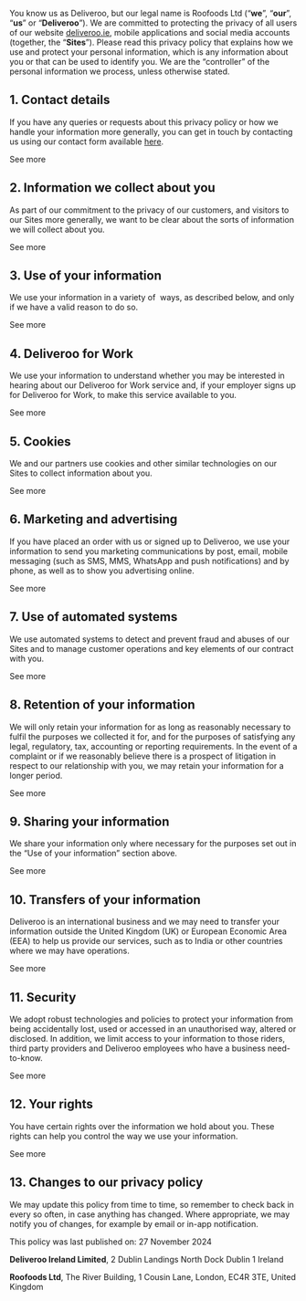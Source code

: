 You know us as Deliveroo, but our legal name is Roofoods Ltd (“**we**”, “**our**”, “**us**” or “**Deliveroo**”). We are committed to protecting the privacy of all users of our website [deliveroo.ie](https://deliveroo.ie/), mobile applications and social media accounts (together, the “**Sites**”). Please read this privacy policy that explains how we use and protect your personal information, which is any information about you or that can be used to identify you. We are the “controller” of the personal information we process, unless otherwise stated.

1\. Contact details
-------------------

If you have any queries or requests about this privacy policy or how we handle your information more generally, you can get in touch by contacting us using our contact form available [here](https://deliveroo.ie/contact).

See more

2\. Information we collect about you
------------------------------------

As part of our commitment to the privacy of our customers, and visitors to our Sites more generally, we want to be clear about the sorts of information we will collect about you.

See more

3\. Use of your information
---------------------------

We use your information in a variety of  ways, as described below, and only if we have a valid reason to do so.

See more

4\. Deliveroo for Work
----------------------

We use your information to understand whether you may be interested in hearing about our Deliveroo for Work service and, if your employer signs up for Deliveroo for Work, to make this service available to you.

See more

5\. Cookies
-----------

We and our partners use cookies and other similar technologies on our Sites to collect information about you.

See more

6\. Marketing and advertising
-----------------------------

If you have placed an order with us or signed up to Deliveroo, we use your information to send you marketing communications by post, email, mobile messaging (such as SMS, MMS, WhatsApp and push notifications) and by phone, as well as to show you advertising online.

See more

7\. Use of automated systems
----------------------------

We use automated systems to detect and prevent fraud and abuses of our Sites and to manage customer operations and key elements of our contract with you.

See more

8\. Retention of your information
---------------------------------

We will only retain your information for as long as reasonably necessary to fulfil the purposes we collected it for, and for the purposes of satisfying any legal, regulatory, tax, accounting or reporting requirements. In the event of a complaint or if we reasonably believe there is a prospect of litigation in respect to our relationship with you, we may retain your information for a longer period.

See more

9\. Sharing your information
----------------------------

We share your information only where necessary for the purposes set out in the “Use of your information” section above.

See more

10\. Transfers of your information
----------------------------------

Deliveroo is an international business and we may need to transfer your information outside the United Kingdom (UK) or European Economic Area (EEA) to help us provide our services, such as to India or other countries where we may have operations.

See more

11\. Security
-------------

We adopt robust technologies and policies to protect your information from being accidentally lost, used or accessed in an unauthorised way, altered or disclosed. In addition, we limit access to your information to those riders, third party providers and Deliveroo employees who have a business need-to-know.

See more

12\. Your rights
----------------

You have certain rights over the information we hold about you. These rights can help you control the way we use your information.

See more

13\. Changes to our privacy policy
----------------------------------

We may update this policy from time to time, so remember to check back in every so often, in case anything has changed. Where appropriate, we may notify you of changes, for example by email or in-app notification. 

This policy was last published on: 27 November 2024

**Deliveroo Ireland Limited**, 2 Dublin Landings North Dock Dublin 1 Ireland

**Roofoods Ltd**, The River Building, 1 Cousin Lane, London, EC4R 3TE, United Kingdom